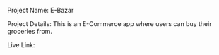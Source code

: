 Project Name: E-Bazar

Project Details: This is an E-Commerce app where users can buy their groceries from.

Live Link:
